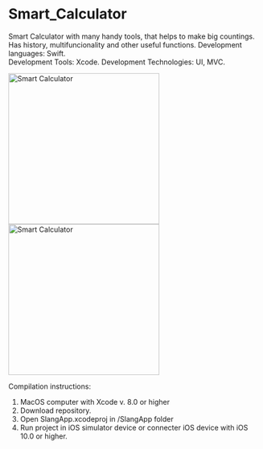 # Smart_Calculator
Smart Calculator with many handy tools, that helps to make big countings. 
<br>Has history, multifuncionality and other useful functions.
Development languages: Swift. <br>
Development Tools: Xcode.
Development Technologies: UI, MVC.

<img src="https://raw.githubusercontent.com/Lotfull/Smart_Calculator/master/Image-1.gif" alt="Smart Calculator" width="300"> <img src="https://raw.githubusercontent.com/Lotfull/Smart_Calculator/master/Image.gif" alt="Smart Calculator" width="300">

Compilation instructions: <br>
1. MacOS computer with Xcode v. 8.0 or higher <br>
2. Download repository. <br>
3. Open SlangApp.xcodeproj in /SlangApp folder <br>
4. Run project in iOS simulator device or connecter iOS device with iOS 10.0 or higher.


